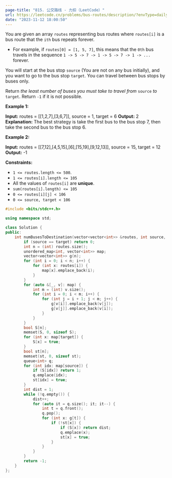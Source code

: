 ```yaml
---
page-title: "815. 公交路线 - 力扣（LeetCode）"
url: https://leetcode.cn/problems/bus-routes/description/?envType=daily-question&envId=2023-11-12
date: "2023-11-12 18:00:50"
---
```

You are given an array `routes` representing bus routes where `routes[i]` is a bus route that the `ith` bus repeats forever.

-   For example, if `routes[0] = [1, 5, 7]`, this means that the `0th` bus travels in the sequence `1 -> 5 -> 7 -> 1 -> 5 -> 7 -> 1 -> ...` forever.

You will start at the bus stop `source` (You are not on any bus initially), and you want to go to the bus stop `target`. You can travel between bus stops by buses only.

Return *the least number of buses you must take to travel from* `source` *to* `target`. Return `-1` if it is not possible.

**Example 1:**

**Input:** routes = \[\[1,2,7\],\[3,6,7\]\], source = 1, target = 6
**Output:** 2
**Explanation:** The best strategy is take the first bus to the bus stop 7, then take the second bus to the bus stop 6.

**Example 2:**

**Input:** routes = \[\[7,12\],\[4,5,15\],\[6\],\[15,19\],\[9,12,13\]\], source = 15, target = 12
**Output:** -1

**Constraints:**

-   `1 <= routes.length <= 500`.
-   `1 <= routes[i].length <= 105`
-   All the values of `routes[i]` are **unique**.
-   `sum(routes[i].length) <= 105`
-   `0 <= routes[i][j] < 106`
-   `0 <= source, target < 106`

```cpp
#include <bits/stdc++.h>

using namespace std;

class Solution {
public:
    int numBusesToDestination(vector<vector<int>> &routes, int source, int target) {
        if (source == target) return 0;
        int n = (int) routes.size();
        unordered_map<int, vector<int>> map;
        vector<vector<int>> g(n);
        for (int i = 0; i < n; i++) {
            for (int x: routes[i]) {
                map[x].emplace_back(i);
            }
        }
        for (auto &[_, v]: map) {
            int m = (int) v.size();
            for (int i = 0; i < m; i++) {
                for (int j = i + 1; j < m; j++) {
                    g[v[i]].emplace_back(v[j]);
                    g[v[j]].emplace_back(v[i]);
                }
            }
        }
        bool S[n];
        memset(S, 0, sizeof S);
        for (int x: map[target]) {
            S[x] = true;
        }
        bool st[n];
        memset(st, 0, sizeof st);
        queue<int> q;
        for (int idx: map[source]) {
            if (S[idx]) return 1;
            q.emplace(idx);
            st[idx] = true;
        }
        int dist = 1;
        while (!q.empty()) {
            dist++;
            for (auto it = q.size(); it; it--) {
                int t = q.front();
                q.pop();
                for (int x: g[t]) {
                    if (!st[x]) {
                        if (S[x]) return dist;
                        q.emplace(x);
                        st[x] = true;
                    }
                }
            }
        }
        return -1;
    }
};
```
